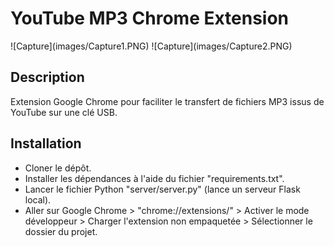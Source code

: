 <h1>YouTube MP3 Chrome Extension</h1>
![Capture](images/Capture1.PNG)
![Capture](images/Capture2.PNG)
<h2>Description</h2>
<p>Extension Google Chrome pour faciliter le transfert de fichiers MP3 issus de YouTube sur une clé USB.</p>

<h2>Installation</h2>
<ul>
  <li>Cloner le dépôt.</li>
  <li>Installer les dépendances à l'aide du fichier "requirements.txt".</li>
  <li>Lancer le fichier Python "server/server.py" (lance un serveur Flask local).</li>
  <li>Aller sur Google Chrome > "chrome://extensions/" > Activer le mode développeur > Charger l'extension non empaquetée > Sélectionner le dossier du projet.</li>
</ul>

